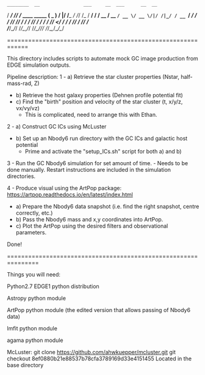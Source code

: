     ________  __                ___     __  ___      __  __ 
   / ____/ /_/ /_  ____ _____  ( _ )   /  |/  /___ _/ /_/ /_
  / __/ / __/ __ \/ __ `/ __ \/ __ \/|/ /|_/ / __ `/ __/ __/
 / /___/ /_/ / / / /_/ / / / / /_/  </ /  / / /_/ / /_/ /_  
/_____/\__/_/ /_/\__,_/_/ /_/\____/\/_/  /_/\__,_/\__/\__/  

============================================================                                                           

This directory includes scripts to automate mock GC image
production from EDGE simulation outputs.

Pipeline description:
1 - a) Retrieve the star cluster properties (Nstar, half-mass-rad, Z)
  - b) Retrieve the host galaxy properties (Dehnen profile potential fit)
  - c) Find the "birth" position and velocity of the star cluster (t, x/y/z, vx/vy/vz)
    - This is complicated, need to arrange this with Ethan.

2 - a) Construct GC ICs using McLuster
  - b) Set up an Nbody6 run directory with the GC ICs and galactic host potential
    - Prime and activate the "setup_ICs.sh" script for both a) and b)

3 - Run the GC Nbody6 simulation for set amount of time.
    - Needs to be done manually. Restart instructions are included in the simulation directories.

4 - Produce visual using the ArtPop package: https://artpop.readthedocs.io/en/latest/index.html
  - a) Prepare the Nbody6 data snapshot (i.e. find the right snapshot, centre correctly, etc.)
  - b) Pass the Nbody6 mass and x,y coordinates into ArtPop.
  - c) Plot the ArtPop using the desired filters and observational parameters.

Done!

===============================================================

Things you will need:

Python2.7
EDGE1 python distribution

Astropy python module

ArtPop python module (the edited version that allows passing of Nbody6 data)

lmfit python module

agama python module

McLuster:
git clone https://github.com/ahwkuepper/mcluster.git
git checkout 8ef0880b21e88537b78cfa3789169d33e4151455
Located in the base directory
